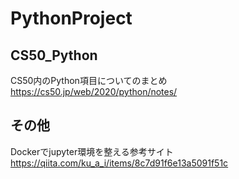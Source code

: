 # PythonProject

## CS50_Python
CS50内のPython項目についてのまとめ  
https://cs50.jp/web/2020/python/notes/

## その他
Dockerでjupyter環境を整える参考サイト  
https://qiita.com/ku_a_i/items/8c7d91f6e13a5091f51c
